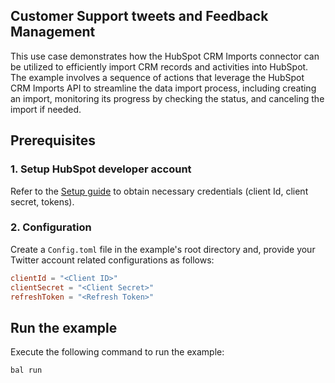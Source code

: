 ## Customer Support tweets and Feedback Management

This use case demonstrates how the HubSpot CRM Imports connector can be utilized to efficiently import CRM records and activities into HubSpot. The example involves a sequence of actions that leverage the HubSpot CRM Imports API to streamline the data import process, including creating an import, monitoring its progress by checking the status, and canceling the import if needed.

## Prerequisites

### 1. Setup HubSpot developer account

Refer to the [Setup guide](https://github.com/ballerina-platform/module-ballerinax-hubspot.crm.import/tree/main/README.md) to obtain necessary credentials (client Id, client secret, tokens).

### 2. Configuration

Create a `Config.toml` file in the example's root directory and, provide your Twitter account related configurations as follows:

```toml
clientId = "<Client ID>"
clientSecret = "<Client Secret>"
refreshToken = "<Refresh Token>"
```

## Run the example

Execute the following command to run the example:

```shell
bal run
```
